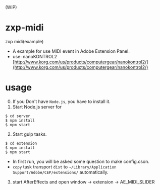 (WIP)

# zxp-midi
zxp midi(example)

- A example for use MIDI event in Adobe Extension Panel.
- use: nanoKONTROL2 [http://www.korg.com/us/products/computergear/nanokontrol2/](http://www.korg.com/us/products/computergear/nanokontrol2/)

# usage
0. If you Don't have `Node.js`, you have to install it.
1. Start Node.js server for 
```
$ cd server
$ npm install
$ npm start
```

2. Start gulp tasks.
```
$ cd extension
$ npm install
$ npm start
```
- In first run, you will be asked some question to make config.cson.
- `copy` task transport `dist` to `~/Library/Application Support/Adobe/CEP/extensions/` automatically.

3. start AfterEffects and open window -> extension -> AE_MIDI_SLIDER
